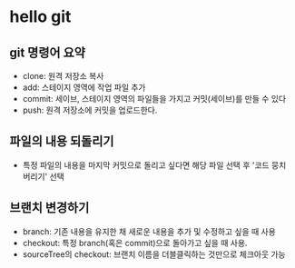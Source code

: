 # hello git

## git 명령어 요약

- clone: 원격 저장소 복사
- add: 스테이지 영역에 작업 파일 추가
- commit: 세이브, 스테이지 영역의 파일들을 가지고 커밋(세이브)를 만들 수 있다
- push: 원격 저장소에 커밋을 업로드한다.

## 파일의 내용 되돌리기
- 특정 파일의 내용을 마지막 커밋으로 돌리고 싶다면 해당 파일 선택 후 '코드 뭉치 버리기' 선택

## 브랜치 변경하기

- branch: 기존 내용을 유지한 채 새로운 내용을 추가 및 수정하고 싶을 때 사용
- checkout: 특정 branch(혹은 commit)으로 돌아가고 싶을 때 사용.
- sourceTree의 checkout: 브랜치 이름을 더블클릭하는 것만으로 체크아웃 가능

